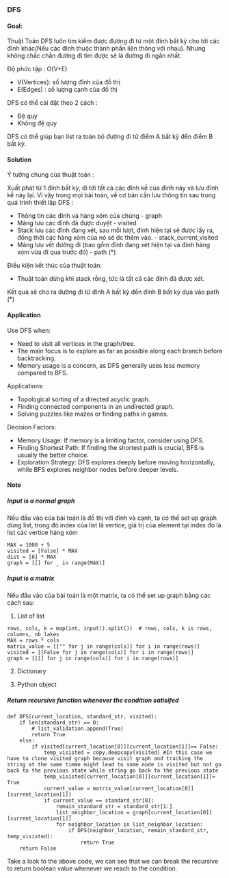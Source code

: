 ### DFS

#### Goal:

Thuật Toán DFS luôn tìm kiếm được đường đi từ một đỉnh bất kỳ cho tới các đỉnh khác(Nếu các đỉnh thuộc thành phần liên thông với nhau). Nhưng không chắc chắn đường đi tìm được sẽ là đường đi ngắn nhất.

Độ phức tập : O(V+E)
- V(Vertices): số lượng đỉnh của đồ thị
- E(Edges) : số lượng cạnh của đồ thị

DFS có thể cài đặt theo 2 cách :
- Đệ quy
- Không đệ quy

DFS có thể giúp bạn list ra toàn bộ đường đi từ điểm A bất kỳ đến điểm B bất kỳ. 

#### Solution

Ý tưởng chung của thuật toán :

Xuất phát từ 1 đỉnh bất kỳ, đi tới tất cả các đỉnh kề của đỉnh này và lưu đỉnh kề này lại. Vì vậy trong mọi bài toán, về cơ bản cần lưu thông tin sau trong quá trình thiết lập DFS :
- Thông tin các đỉnh và hàng xóm của chúng - graph
- Mảng lưu các đỉnh đã được duyệt - visited
- Stack lưu các đỉnh đang xét, sau mỗi lượt, đỉnh hiện tại sẽ được lấy ra, đồng thời các hàng xóm của nó sẽ dc thêm vào. - stack_current_visited
- Mảng lưu vết đường đi (bao gồm đỉnh đang xét hiện tại và đỉnh hàng xóm vừa đi qua trước đó) - path (*)

Điều kiện kết thúc của thuật toán:
- Thuật toán dừng khi stack rỗng, tức là tất cả các đỉnh đã được xét.

Kết quả sẽ cho ra đường đi từ đỉnh A bất kỳ đến đỉnh B bất kỳ dựa vào path (*)


#### Application
Use DFS when:
- Need to visit all vertices in the graph/tree.
- The main focus is to explore as far as possible along each branch before backtracking.
- Memory usage is a concern, as DFS generally uses less memory compared to BFS.

Applications:
- Topological sorting of a directed acyclic graph.
- Finding connected components in an undirected graph.
- Solving puzzles like mazes or finding paths in games.

Decision Factors:
- Memory Usage: If memory is a limiting factor, consider using DFS.
- Finding Shortest Path: If finding the shortest path is crucial, BFS is usually the better choice.
- Exploration Strategy: DFS explores deeply before moving horizontally, while BFS explores neighbor nodes before deeper levels.


#### Note

##### Input is a normal graph
Nếu đầu vào của bài toán là đồ thị với đỉnh và cạnh, ta có thể set up graph dùng list, trong đó index của list là vertice, giá trị của element tại index đó là list các vertice hàng xóm
```
MAX = 1000 + 5
visited = [False] * MAX
dist = [0] * MAX
graph = [[] for _ in range(MAX)]
```

##### Input is a matrix
Nếu đầu vào của bài toán là một matrix, ta có thể set up graph bằng các cách sau:
1. List of list 
```
rows, cols, k = map(int, input().split())  # rows, cols, k is rows, columns, nb_lakes
MAX = rows * cols
matrix_value = [["" for j in range(cols)] for i in range(rows)]
visited = [[False for j in range(cols)] for i in range(rows)]
graph = [[[] for j in range(cols)] for i in range(rows)]
```

2. Dictionary 



3. Python object

##### Return recursive function whenever the condition satisifed

```
def DFS(current_location, standard_str, visited):
    if len(standard_str) == 0:
        # list_validation.append(True)
        return True    
    else:
        if visited[current_location[0]][current_location[1]]== False:
            temp_visisted = copy.deepcopy(visited) #In this case we have to clone visited graph because visit graph and tracking the string at the same timme might lead to some node is visited but not go back to the previous state while string go back to the previous state
            temp_visisted[current_location[0]][current_location[1]]= True
            current_value = matrix_value[current_location[0]][current_location[1]]
            if current_value == standard_str[0]:
                remain_standard_str = standard_str[1:]
                list_neighbor_location = graph[current_location[0]][current_location[1]]
                for neighbor_location in list_neighbor_location:
                    if DFS(neighbor_location, remain_standard_str, temp_visisted):
                        return True
    return False
```

Take a look to the above code, we can see that we can break the recursive to return boolean value whenever we reach to the condition.





